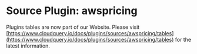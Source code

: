# Source Plugin: awspricing

Plugins tables are now part of our Website. Please visit [https://www.cloudquery.io/docs/plugins/sources/awspricing/tables](https://www.cloudquery.io/docs/plugins/sources/awspricing/tables) for the latest information.